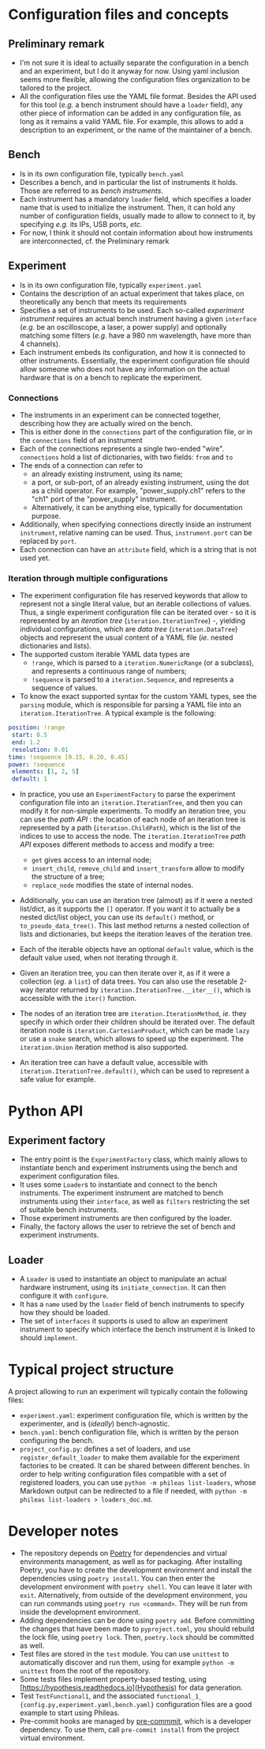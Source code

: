 # Configuration files and concepts

## Preliminary remark

- I'm not sure it is ideal to actually separate the configuration in a bench and
  an experiment, but I do it anyway for now. Using yaml inclusion seems more
  flexible, allowing the configuration files organization to be tailored to the
  project.
- All the configuration files use the YAML file format. Besides the API used for
  this tool (*e.g.* a bench instrument should have a `loader` field), any other
  piece of information can be added in any configuration file, as long as it
  remains a valid YAML file. For example, this allows to add a description to
  an experiment, or the name of the maintainer of a bench.

## Bench

- Is in its own configuration file, typically `bench.yaml`
- Describes a bench, and in particular the list of instruments it holds. Those
  are referred to as *bench instruments*.
- Each instrument has a mandatory `loader` field, which specifies a loader name
  that is used to initialize the instrument. Then, it can hold any number of
  configuration fields, usually made to allow to connect to it, by
  specifying *e.g.* its IPs, USB ports, *etc.*
- For now, I think it should not contain information about how instruments are
  interconnected, cf. the Preliminary remark

## Experiment

- Is in its own configuration file, typically `experiment.yaml`
- Contains the description of an actual experiment that takes place, on
  theoretically any bench that meets its requirements
- Specifies a set of instruments to be used. Each so-called *experiment
  instrument* requires an actual bench instrument having a given `interface`
  (*e.g.* be an oscilloscope, a laser, a power supply) and optionally matching
  some filters (*e.g.* have a 980 nm wavelength, have more than 4 channels).
- Each instrument embeds its configuration, and how it is connected to other
  instruments. Essentially, the experiment configuration file should allow
  someone who does not have any information on the actual hardware that is on a
  bench to replicate the experiment.

### Connections

 - The instruments in an experiment can be connected together, describing how
   they are actually wired on the bench.
 - This is either done in the `connections` part of the configuration file, or
   in the `connections` field of an instrument
 - Each of the connections represents a single two-ended "wire". `connections`
   hold a list of dictionaries, with two fields: `from` and `to`
 - The ends of a connection can refer to
   - an already existing instrument, using its name;
   - a port, or sub-port, of an already existing instrument, using the dot as a
     child operator. For example, "power_supply.ch1" refers to the "ch1" port
     of the "power_supply" instrument.
   - Alternatively, it can be anything else, typically for documentation
     purpose.
 - Additionally, when specifying connections directly inside an instrument
   `instrument`, relative naming can be used. Thus, `instrument.port` can be
   replaced by `port`.
 - Each connection can have an `attribute` field, which is a string that is
   not used yet.

### Iteration through multiple configurations

 - The experiment configuration file has reserved keywords that allow to
   represent not a single literal value, but an iterable collections of values.
   Thus, a single experiment configuration file can be iterated over - so it is
   represented by an *iteration tree* (`iteration.IterationTree`) -, yielding
   individual configurations, which are *data tree*
   (`iteration.DataTree`) objects and represent the usual content of a YAML
   file (*ie*. nested dictionaries and lists).
 - The supported custom iterable YAML data types are
   - `!range`, which is parsed to a `iteration.NumericRange` (or a subclass),
     and represents a continuous range of numbers;
   - `!sequence` is parsed to a `iteration.Sequence`, and represents a
     sequence of values.
 - To know the exact supported syntax for the custom YAML types, see the
   `parsing` module, which is responsible for parsing a YAML file into an
   `iteration.IterationTree`. A typical example is the following:

 ```yaml
position: !range
  start: 0.5
  end: 1.2
  resolution: 0.01
time: !sequence [0.15, 0.20, 0.45]
power: !sequence
  elements: [1, 2, 5]
  default: 1
 ```

 - In practice, you use an `ExperimentFactory` to parse the experiment
   configuration file into an `iteration.IterationTree`, and then you can
   modify it for non-simple experiments. To modify an iteration tree, you can
   use the *path API* : the location of each node of an iteration tree is
   represented by a path (`iteration.ChildPath`), which is the list of the
   indices to use to access the node. The `iteration.IterationTree` *path API*
   exposes different methods to access and modify a tree:
     - `get` gives access to an internal node;
     - `insert_child`, `remove_child` and `insert_transform` allow to modify the
       structure of a tree;
     - `replace_node` modifies the state of internal nodes.
 - Additionally, you can use an iteration tree (almost) as if it were a nested
   list/dict, as it supports the `[]` operator. If you want it to actually be a
   nested dict/list object, you can use its `default()` method, or
   `to_pseudo_data_tree()`. This last method returns a nested collection of
   lists and dictionaries, but keeps the iteration leaves of the iteration
   tree.
 - Each of the iterable objects have an optional `default` value, which is the
   default value used, when not iterating through it.

  - Given an iteration tree, you can then iterate over it, as if it were a
    collection (*eg*. a `list`) of data trees. You can also use the resetable
    2-way iterator returned by `iteration.IterationTree.__iter__()`, which is
    accessible with the `iter()` function.
  - The nodes of an iteration tree are `iteration.IterationMethod`, *ie*. they
    specify in which order their children should be iterated over. The default
    iteration node is `iteration.CartesianProduct`, which can be made `lazy` or
    use a `snake` search, which allows to speed up the experiment. The
    `iteration.Union` iteration method is also supported.
  - An iteration tree can have a default value, accessible with
    `iteration.IterationTree.default()`, which can be used to represent a safe
    value for example.

# Python API

## Experiment factory

- The entry point is the `ExperimentFactory` class, which mainly allows to
  instantiate bench and experiment instruments using the bench and experiment
  configuration files.
- It uses some `Loader`s to instantiate and connect to the bench instruments.
  The experiment instrument are matched to bench instruments using their
  `interface`, as well as `filters` restricting the set of suitable bench
  instruments.
- Those experiment instruments are then configured by the loader.
- Finally, the factory allows the user to retrieve the set of bench and
  experiment instruments.

## Loader

- A `Loader` is used to instantiate an object to manipulate an actual hardware
  instrument, using its `initiate_connection`. It can then configure it with
  `configure`.
- It has a `name` used by the `loader` field of bench instruments to specify how
  they should be loaded.
- The set of `interfaces` it supports is used to allow an experiment instrument
  to specify which interface the bench instrument it is linked to should
  `implement`.

# Typical project structure

A project allowing to run an experiment will typically contain the following
files:
 - `experiment.yaml`: experiment configuration file, which is written by the
   experimenter, and is (*ideally*) bench-agnostic.
 - `bench.yaml`: bench configuration file, which is written by the person
   configuring the bench.
 - `project_config.py`: defines a set of loaders, and use
   `register_default_loader` to make them available for the experiment
   factories to be created. It can be shared between different benches. In
   order to help writing configuration files compatible with a set of
   registered loaders, you can use `python -m phileas list-loaders`, whose
   Markdown output can be redirected to a file if needed, with `python -m
   phileas list-loaders > loaders_doc.md`.

# Developer notes

- The repository depends on [Poetry](https://python-poetry.org/) for
  dependencies and virtual environments management, as well as for packaging.
  After installing Poetry, you have to create the development environment and
  install the dependencies using `poetry install`. You can then enter the
  development environment with `poetry shell`. You can leave it later with
  `exit`. Alternatively, from outside of the development environment, you can
  run commands using `poetry run <command>`. They will be run from inside the
  development environment.
- Adding dependencies can be done using `poetry add`. Before committing the
  changes that have been made to `pyproject.toml`, you should rebuild the lock
  file, using `poetry lock`. Then, `poetry.lock` should be committed as well.
- Test files are stored in the `test` module. You can use `unittest` to
  automatically discover and run them, using for example `python -m unittest`
  from the root of the repository.
- Some tests files implement property-based testing, using
  [https://hypothesis.readthedocs.io](Hypothesis) for data generation.
- Test `TestFunctional1`, and the associated `functional_1_
  {config.py,experiment.yaml,bench.yaml}` configuration files are a good
  example to start using Phileas.
- Pre-commit hooks are managed by [pre-commmit](https://pre-commit.com/), which
  is a developer dependency. To use them, call `pre-commit install` from the
  project virtual environment.
